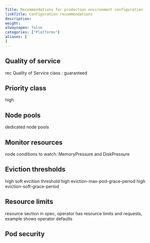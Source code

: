 ```yaml
---
Title: Recommendations for production environment configuration
linkTitle: Configuration recommendations
description: 
weight: 
alwaysopen: false
categories: ["Platforms"]
aliases: [
]  
---
```


## Quality of service

rec Quality of Service class : guaranteed

## Priority class

high

## Node pools

dedicated node pools

## Monitor resources

node conditions to watch: MemoryPressure and DiskPressure

## Eviction thresholds

high soft evcition threshold
high eviction-max-pod-grace-period
high eviction-soft-grace-period

## Resource limits

resource section in spec, operator has resource limits and requests, 
example shows operator defaults


## Pod security
